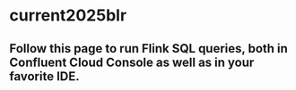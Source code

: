 # current2025blr

## Follow this page to run Flink SQL queries, both in Confluent Cloud Console as well as in your favorite IDE.
